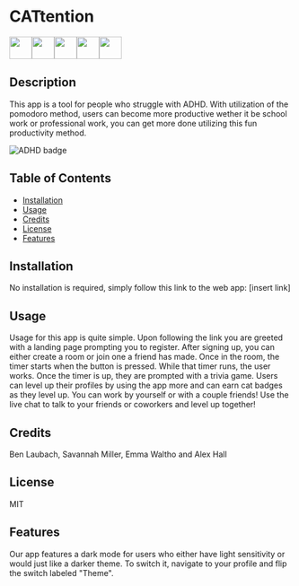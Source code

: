 # CATtention

<img src="https://cdn.jsdelivr.net/gh/devicons/devicon/icons/react/react-original-wordmark.svg" height="40px"/><img src="https://cdn.jsdelivr.net/gh/devicons/devicon/icons/css3/css3-plain-wordmark.svg" height="40px"/><img src="https://cdn.jsdelivr.net/gh/devicons/devicon/icons/socketio/socketio-original-wordmark.svg" height="40px"/><img src="https://cdn.jsdelivr.net/gh/devicons/devicon/icons/trello/trello-plain.svg" height="40px"/><img src="https://cdn.jsdelivr.net/gh/devicons/devicon/icons/figma/figma-original.svg" height="40px"/>


## Description
This app is a tool for people who struggle with ADHD. With utilization of the pomodoro method, users can become more productive wether it be school work or professional work, you can get more done utilizing this fun productivity method.

![ADHD badge](https://img.shields.io/badge/ADHD-cats-purple.svg)

## Table of Contents

- [Installation](#installation)
- [Usage](#usage)
- [Credits](#credits)
- [License](#license)
- [Features](#features) 

## Installation
No installation is required, simply follow this link to the web app: [insert link]

## Usage
Usage for this app is quite simple. Upon following the link you are greeted with a landing page prompting you to register. After signing up, you can either create a room or join one a friend has made. Once in the room, the timer starts when the button is pressed. While that timer runs, the user works. Once the timer is up, they are prompted with a trivia game. Users can level up their profiles by using the app more and can earn cat badges as they level up. You can work by yourself or with a couple friends! Use the live chat to talk to your friends or coworkers and level up together!

## Credits
Ben Laubach, Savannah Miller, Emma Waltho and Alex Hall

## License
MIT

## Features
Our app features a dark mode for users who either have light sensitivity or would just like a darker theme. To switch it, navigate to your profile and flip the switch labeled "Theme".